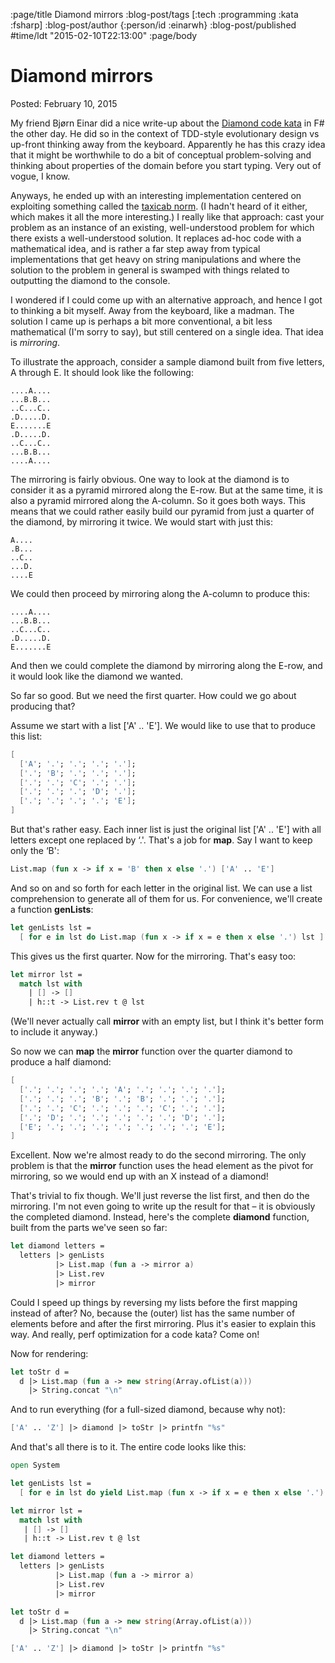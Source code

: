:page/title Diamond mirrors
:blog-post/tags [:tech :programming :kata :fsharp]
:blog-post/author {:person/id :einarwh}
:blog-post/published #time/ldt "2015-02-10T22:13:00"
:page/body

# Diamond mirrors

Posted: February 10, 2015

My friend Bjørn Einar did a nice write-up about the [Diamond code kata](http://claysnow.co.uk/recycling-tests-in-tdd/) in F# the other day. He did so in the context of TDD-style evolutionary design vs up-front thinking away from the keyboard. Apparently he has this crazy idea that it might be worthwhile to do a bit of conceptual problem-solving and thinking about properties of the domain before you start typing. Very out of vogue, I know.

Anyways, he ended up with an interesting implementation centered on exploiting something called the [taxicab norm](https://en.wikipedia.org/wiki/Taxicab_geometry). (I hadn't heard of it either, which makes it all the more interesting.) I really like that approach: cast your problem as an instance of an existing, well-understood problem for which there exists a well-understood solution. It replaces ad-hoc code with a mathematical idea, and is rather a far step away from typical implementations that get heavy on string manipulations and where the solution to the problem in general is swamped with things related to outputting the diamond to the console.

I wondered if I could come up with an alternative approach, and hence I got to thinking a bit myself. Away from the keyboard, like a madman. The solution I came up is perhaps a bit more conventional, a bit less mathematical (I'm sorry to say), but still centered on a single idea. That idea is _mirroring_.

To illustrate the approach, consider a sample diamond built from five letters, A through E. It should look like the following:

```
....A....
...B.B...
..C...C..
.D.....D.
E.......E
.D.....D.
..C...C..
...B.B...
....A....
```

The mirroring is fairly obvious. One way to look at the diamond is to consider it as a pyramid mirrored along the E-row. But at the same time, it is also a pyramid mirrored along the A-column. So it goes both ways. This means that we could rather easily build our pyramid from just a quarter of the diamond, by mirroring it twice. We would start with just this:

```
A....
.B...
..C..
...D.
....E
```

We could then proceed by mirroring along the A-column to produce this:

```
....A....
...B.B...
..C...C..
.D.....D.
E.......E
```

And then we could complete the diamond by mirroring along the E-row, and it would look like the diamond we wanted.

So far so good. But we need the first quarter. How could we go about producing that?

Assume we start with a list ['A' .. 'E']. We would like to use that to produce this list:

```fsharp
[ 
  ['A'; '.'; '.'; '.'; '.']; 
  ['.'; 'B'; '.'; '.'; '.']; 
  ['.'; '.'; 'C'; '.'; '.']; 
  ['.'; '.'; '.'; 'D'; '.']; 
  ['.'; '.'; '.'; '.'; 'E']; 
]
```

But that's rather easy. Each inner list is just the original list ['A' .. 'E'] with all letters except one replaced by ‘.'. That's a job for **map**. Say I want to keep only the ‘B':

```fsharp
List.map (fun x -> if x = 'B' then x else '.') ['A' .. 'E'] 
```

And so on and so forth for each letter in the original list. We can use a list comprehension to generate all of them for us. For convenience, we'll create a function **genLists**:

```fsharp
let genLists lst =
  [ for e in lst do List.map (fun x -> if x = e then x else '.') lst ]
```

This gives us the first quarter. Now for the mirroring. That's easy too:

```fsharp
let mirror lst = 
  match lst with 
    | [] -> []
    | h::t -> List.rev t @ lst
```

(We'll never actually call **mirror** with an empty list, but I think it's better form to include it anyway.)

So now we can **map** the **mirror** function over the quarter diamond to produce a half diamond:

```fsharp
[ 
  ['.'; '.'; '.'; '.'; 'A'; '.'; '.'; '.'; '.']; 
  ['.'; '.'; '.'; 'B'; '.'; 'B'; '.'; '.'; '.']; 
  ['.'; '.'; 'C'; '.'; '.'; '.'; 'C'; '.'; '.']; 
  ['.'; 'D'; '.'; '.'; '.'; '.'; '.'; 'D'; '.']; 
  ['E'; '.'; '.'; '.'; '.'; '.'; '.'; '.'; 'E']; 
]
```

Excellent. Now we're almost ready to do the second mirroring. The only problem is that the **mirror** function uses the head element as the pivot for mirroring, so we would end up with an X instead of a diamond!

That's trivial to fix though. We'll just reverse the list first, and then do the mirroring. I'm not even going to write up the result for that – it is obviously the completed diamond. Instead, here's the complete **diamond** function, built from the parts we've seen so far:

```fsharp
let diamond letters =
  letters |> genLists 
          |> List.map (fun a -> mirror a) 
          |> List.rev 
          |> mirror 
```

Could I speed up things by reversing my lists before the first mapping instead of after? No, because the (outer) list has the same number of elements before and after the first mirroring. Plus it's easier to explain this way. And really, perf optimization for a code kata? Come on!

Now for rendering:

```fsharp
let toStr d =
  d |> List.map (fun a -> new string(Array.ofList(a))) 
    |> String.concat "\n"
```

And to run everything (for a full-sized diamond, because why not):

```fsharp
['A' .. 'Z'] |> diamond |> toStr |> printfn "%s"
```

And that's all there is to it. The entire code looks like this:

```fsharp
open System

let genLists lst =
  [ for e in lst do yield List.map (fun x -> if x = e then x else '.') lst ]

let mirror lst =
  match lst with
   | [] -> []
   | h::t -> List.rev t @ lst

let diamond letters =
  letters |> genLists 
          |> List.map (fun a -> mirror a) 
          |> List.rev 
          |> mirror 

let toStr d =
  d |> List.map (fun a -> new string(Array.ofList(a))) 
    |> String.concat "\n"

['A' .. 'Z'] |> diamond |> toStr |> printfn "%s"
```
